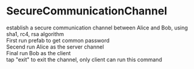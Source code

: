 # SecureCommunicationChannel
establish a secure communication channel between Alice and Bob, using sha1, rc4, rsa algorithm<br />
First run prefab to get common password<br />
Secend run Alice as the server channel<br />
Final run Bob as the client<br />
tap "exit" to exit the channel, only client can run this command<br />
